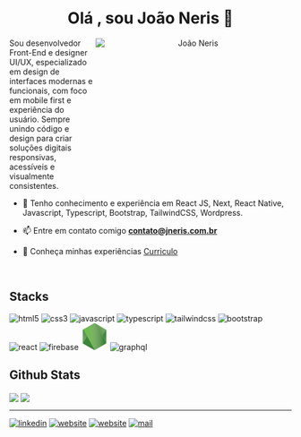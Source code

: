 <h1 align="center"><b>Olá , sou João Neris </b>👋</h1>

<div align="center">
  <img align="right" top="500" height="250" width="350" alt="João Neris" src="https://www.jneris.com.br/illustration.svg">
</div>

Sou desenvolvedor Front-End e designer UI/UX, especializado em design de interfaces modernas e funcionais, com foco em mobile first e experiência do usuário. Sempre unindo código e design para criar soluções digitais responsivas, acessíveis e visualmente consistentes.

- 🌱 Tenho conhecimento e experiência em React JS, Next, React Native, Javascript, Typescript, Bootstrap, TailwindCSS, Wordpress.

- 📫 Entre em contato comigo **contato@jneris.com.br**

- 📄 Conheça minhas experiências <a href="https://www.jneris.com.br/resume.pdf" target="blank">Curriculo</a>
<br/>

## Stacks

<div>
  <img width="48" height="48" src="https://img.icons8.com/?size=256&id=20909&format=png" alt="html5"/>
  <img width="48" height="48" src="https://img.icons8.com/?size=256&id=21278&format=png" alt="css3"/>
  <img width="48" height="48" src="https://img.icons8.com/?size=256&id=108784&format=png" alt="javascript"/>
  <img width="48" height="48" src="https://img.icons8.com/?size=256&id=uJM6fQYqDaZK&format=png" alt="typescript"/>
  <img width="48" height="48" src="https://img.icons8.com/?size=256&id=4PiNHtUJVbLs&format=png" alt="tailwindcss"/>
  <img width="48" height="48" src="https://img.icons8.com/?size=256&id=PndQWK6M1Hjo&format=png" alt="bootstrap"/>
  <img width="48" height="48" src="https://img.icons8.com/?size=256&id=123603&format=png" alt="react"/>
  <img width="48" height="48" src="https://img.icons8.com/?size=256&id=62452&format=png" alt="firebase"/>
  <img width="48" height="48" src="https://raw.githubusercontent.com/github/explore/80688e429a7d4ef2fca1e82350fe8e3517d3494d/topics/nodejs/nodejs.png" alt="nodejs"/>
  <img width="48" height="48" src="https://img.icons8.com/?size=256&id=zdI5E8moxhs-&format=png" alt="graphql"/>
</div>

## Github Stats

<div>
  <img align="center" src="https://github-readme-stats.vercel.app/api?username=jneris-dev&theme=dark&show_icons=true&icon_color=e8002e&border_color=222" />
  <img align="center" width="355" src="https://github-readme-stats.vercel.app/api/top-langs?username=jneris-dev&show_icons=true&layout=compact&theme=dark&icon_color=e8002e&langs_count=6&border_color=222"/>
</div>

---

[<img width="" height="" src="https://img.shields.io/badge/LinkedIn-e8002e?style=for-the-badge&logo=linkedin&labelColor=111111&logoColor=white" alt="linkedin"/>](https://www.linkedin.com/in/joao-neris/)
[<img width="" height="" src="https://img.shields.io/badge/website-e8002e?style=for-the-badge&logo=About.me&labelColor=111111&logoColor=white" alt="website"/>](https://jneris.com.br/)
[<img width="" height="" src="https://img.shields.io/badge/dev.to-e8002e?style=for-the-badge&logo=dev.to&labelColor=111111&logoColor=white" alt="website"/>](https://dev.to/jnerisdev)
[<img width="" height="" src="https://img.shields.io/badge/Email-e8002e?style=for-the-badge&logo=gmail&labelColor=111111&logoColor=white" alt="mail"/>](mailto:contato@jneris.com.br)
